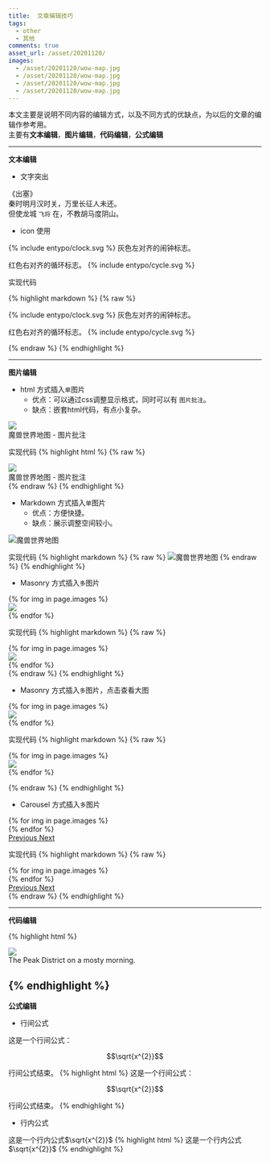 ```yaml
---
title:  文章编辑技巧
tags:
  - other
  - 其他
comments: true
asset_url: /asset/20201120/
images:
  - /asset/20201120/wow-map.jpg
  - /asset/20201120/wow-map.jpg
  - /asset/20201120/wow-map.jpg
  - /asset/20201120/wow-map.jpg
---
```


本文主要是说明不同内容的编辑方式，以及不同方式的优缺点，为以后的文章的编辑作参考用。<br>
主要有**文本编辑**，**图片编辑**，**代码编辑**，**公式编辑**

<!--more-->
---
**文本编辑**

- 文字突出

《出塞》<br>
秦时明月汉时关，万里长征人未还。<br>
但使龙城 `飞将` 在，不教胡马度阴山。

- icon 使用
<p class="d-flex align-items-center">
    <span class="icon grey mr-2" markdown="0">
        {% include entypo/clock.svg %}
    </span>
    灰色左对齐的闹钟标志。
</p>

<p class="d-flex align-items-center">
    红色右对齐的循环标志。
    <span class="icon red ml-2" markdown="0">
        {% include entypo/cycle.svg %}
    </span>
</p>

实现代码

{% highlight markdown %}
{% raw %}

<p class="d-flex align-items-center">
    <span class="icon grey mr-2">
        {% include entypo/clock.svg %}
    </span>
    灰色左对齐的闹钟标志。
</p>

<p class="d-flex align-items-center">
    红色右对齐的循环标志。
    <span class="icon red ml-2">
        {% include entypo/cycle.svg %}
    </span>
</p>

{% endraw %}
{% endhighlight %}

---
**图片编辑**

- html 方式插入`单`图片
    - 优点：可以通过css调整显示格式，同时可以有 `图片批注`。
    - 缺点：嵌套html代码，有点小复杂。
<div class="card mb-3">
    <img class="card-img-top" src="{{site.url}}{{page.asset_url}}wow-map.jpg"/>
    <div class="card-body bg-light">
        <div class="card-text">
            魔兽世界地图 - 图片批注
        </div>
    </div>
</div>

实现代码
{% highlight html %}
{% raw %}
<div class="card mb-3">
    <img class="card-img-top" src="{{site.url}}{{page.asset_url}}wow-map.jpg"/>
    <div class="card-body bg-light">
        <div class="card-text">
            魔兽世界地图 - 图片批注
        </div>
    </div>
</div>
{% endraw %}
{% endhighlight %}

- Markdown 方式插入`单`图片 
    - 优点：方便快捷。
    - 缺点：展示调整空间较小。
    
![魔兽世界地图]({{site.url}}{{page.asset_url}}wow-map.jpg "魔兽世界大地图")

实现代码
{% highlight markdown %}
{% raw %}
![魔兽世界地图]({{site.url}}{{page.asset_url}}wow-map.jpg "魔兽世界大地图")
{% endraw %}
{% endhighlight %}

- Masonry 方式插入`多`图片 
<div class="card-columns">
    {% for img in page.images %}
    <div class="card">
        <img class="card-img-top" src="{{ img }}" />
    </div>
    {% endfor %}
</div>

实现代码
{% highlight markdown %}
{% raw %}
<div class="card-columns">
    {% for img in page.images %}
    <div class="card">
        <img class="card-img-top" src="{{ img }}" />
    </div>
    {% endfor %}
</div>
{% endraw %}
{% endhighlight %}

- Masonry 方式插入`多`图片，点击查看大图
<div class="card-columns">
    {% for img in page.images %}
    <div class="card" data-toggle="modal" data-target="#exampleModal" data-img="{{ img }}">
        <img class="card-img-top" src="{{ img }}" />
    </div>
    {% endfor %}
</div>
<div class="modal fade" id="exampleModal">
    <div class="modal-dialog modal-lg modal-dialog-centered">
        <div class="modal-content">
            <div class="modal-body">
                <img class="modal-img w-100"/>
            </div>
        </div>
    </div>
</div>
<script type="text/javascript">
  $(document).ready(function() {
    $('#exampleModal').on('show.bs.modal', function (event) {
      var button = $(event.relatedTarget)
      var img = button.data('img')
      var modal = $(this)
      modal.find('.modal-img').attr('src', img)
    })
  })
</script>

实现代码
{% highlight markdown %}
{% raw %}
<div class="card-columns">
    {% for img in page.images %}
    <div class="card" data-toggle="modal" data-target="#exampleModal" data-img="{{ img }}">
        <img class="card-img-top" src="{{ img }}" />
    </div>
    {% endfor %}
</div>

<div class="modal fade" id="exampleModal">
    <div class="modal-dialog modal-lg modal-dialog-centered">
        <div class="modal-content">
            <div class="modal-body">
                <img class="modal-img w-100"/>
            </div>
        </div>
    </div>
</div>

<script type="text/javascript">
  $(document).ready(function() {
    $('#exampleModal').on('show.bs.modal', function (event) {
      var button = $(event.relatedTarget)
      var img = button.data('img')
      var modal = $(this)
      modal.find('.modal-img').attr('src', img)
    })
  })
</script>
{% endraw %}
{% endhighlight %}


- Carousel 方式插入`多`图片
<div id="carouselExampleControls" class="carousel slide mb-4" data-ride="carousel">
    <div class="carousel-inner">
        {% for img in page.images %}
            <div class="carousel-item {% if forloop.first %}active{% endif %}">
                <img src="{{ img }}" class="d-block w-100" alt="">
            </div>
        {% endfor %}
    </div>
    <a class="carousel-control-prev" href="#carouselExampleControls" role="button" data-slide="prev">
        <span class="carousel-control-prev-icon" aria-hidden="true"></span>
        <span class="sr-only">Previous</span>
    </a>
    <a class="carousel-control-next" href="#carouselExampleControls" role="button" data-slide="next">
        <span class="carousel-control-next-icon" aria-hidden="true"></span>
        <span class="sr-only">Next</span>
    </a>
</div>

实现代码
{% highlight markdown %}
{% raw %}
<div id="carouselExampleControls" class="carousel slide mb-4" data-ride="carousel">
    <div class="carousel-inner">
        {% for img in page.images %}
            <div class="carousel-item {% if forloop.first %}active{% endif %}">
                <img src="{{ img }}" class="d-block w-100" alt="">
            </div>
        {% endfor %}
    </div>
    <a class="carousel-control-prev" href="#carouselExampleControls" role="button" data-slide="prev">
        <span class="carousel-control-prev-icon" aria-hidden="true"></span>
        <span class="sr-only">Previous</span>
    </a>
    <a class="carousel-control-next" href="#carouselExampleControls" role="button" data-slide="next">
        <span class="carousel-control-next-icon" aria-hidden="true"></span>
        <span class="sr-only">Next</span>
    </a>
</div>
{% endraw %}
{% endhighlight %}


---
**代码编辑**

{% highlight html %}

<div class="card mb-3">
    <img class="card-img-top" src="https://drscdn.500px.org/photo/127767019/q%3D80_m%3D1500/v2?webp=true&sig=dd1fa4580c459472969cd4992068922f311f12cf263cf08b39615cfc1812286b"/>
    <div class="card-body bg-light">
        <div class="card-text">
            The Peak District on a mosty morning.
        </div>
    </div>
</div>

{% endhighlight %}
---
**公式编辑**
- 行间公式

这是一个行间公式：

$$\sqrt{x^{2}}$$ 

行间公式结束。
{% highlight html %}
这是一个行间公式：

$$\sqrt{x^{2}}$$ 

行间公式结束。
{% endhighlight %}
- 行内公式

这是一个行内公式$\sqrt{x^{2}}$ 
{% highlight html %}
这是一个行内公式$\sqrt{x^{2}}$ 
{% endhighlight %}
